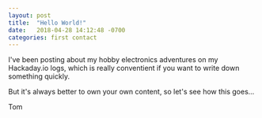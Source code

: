 ```yaml
---
layout: post
title:  "Hello World!"
date:   2018-04-28 14:12:48 -0700
categories: first contact 
---
```


I've been posting about my hobby electronics adventures on my Hackaday.io logs, which is really conventient
if you want to write down something quickly.

But it's always better to own your own content, so let's see how this goes...

Tom
